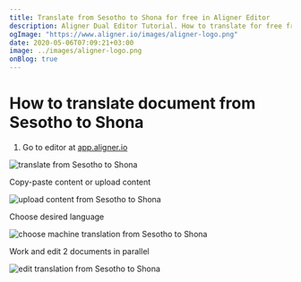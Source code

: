 ```yaml
---
title: Translate from Sesotho to Shona for free in Aligner Editor
description: Aligner Dual Editor Tutorial. How to translate for free from Sesotho to Shona. Aligner is multilingual document management platform. 
ogImage: "https://www.aligner.io/images/aligner-logo.png"
date: 2020-05-06T07:09:21+03:00
image: ../images/aligner-logo.png
onBlog: true
---
```


# How to translate document from Sesotho to Shona

1. Go to editor at [app.aligner.io](https://app.aligner.io "Aligner App web page")

![translate from Sesotho to Shona](../aligner-blank-editor.png "translate from Sesotho to Shona")

Copy-paste content or upload content

![upload content from Sesotho to Shona](../aligner-uploaded-document.png "upload content from Sesotho to Shona")

Choose desired language

![choose machine translation from Sesotho to Shona](../aligner-language-dropdown.png "choose machine translation from Sesotho to Shona")

Work and edit 2 documents in parallel

![edit translation from Sesotho to Shona](../aligner-double-sitded-editor.png "edit translation from Sesotho to Shona")

